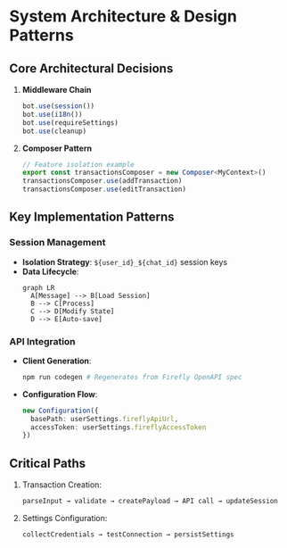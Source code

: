 # System Architecture & Design Patterns

## Core Architectural Decisions
1. **Middleware Chain**  
   ```typescript
   bot.use(session())
   bot.use(i18n())
   bot.use(requireSettings)
   bot.use(cleanup)
   ```
2. **Composer Pattern**  
   ```typescript
   // Feature isolation example
   export const transactionsComposer = new Composer<MyContext>()
   transactionsComposer.use(addTransaction)
   transactionsComposer.use(editTransaction)
   ```

## Key Implementation Patterns
### Session Management
- **Isolation Strategy**: `${user_id}_${chat_id}` session keys
- **Data Lifecycle**:
  ```mermaid
  graph LR
    A[Message] --> B[Load Session]
    B --> C[Process]
    C --> D[Modify State]
    D --> E[Auto-save]
  ```

### API Integration
- **Client Generation**:
  ```bash
  npm run codegen # Regenerates from Firefly OpenAPI spec
  ```
- **Configuration Flow**:
  ```typescript
  new Configuration({
    basePath: userSettings.fireflyApiUrl,
    accessToken: userSettings.fireflyAccessToken
  })
  ```

## Critical Paths
1. Transaction Creation:
   ```typescript
   parseInput → validate → createPayload → API call → updateSession
   ```
2. Settings Configuration:
   ```typescript
   collectCredentials → testConnection → persistSettings
